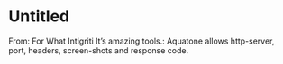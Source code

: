 # Untitled

From: For What
Intigriti It’s amazing tools.: Aquatone allows http-server, port, headers, screen-shots and response code.